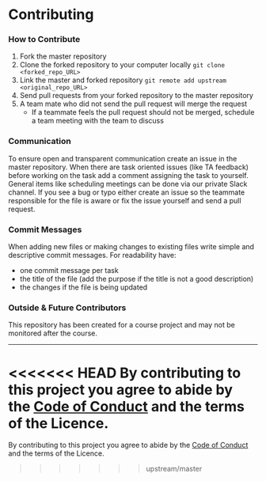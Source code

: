 # Contributing

### How to Contribute
1. Fork the master repository
2. Clone the forked repository to your computer locally `git clone <forked_repo_URL>`
3. Link the master and forked repository `git remote add upstream <original_repo_URL>`
4. Send pull requests from your forked repository to the master repository
5. A team mate who did not send the pull request will merge the request
    - If a teammate feels the pull request should not be merged, schedule a team meeting with the team to discuss

### Communication
To ensure open and transparent communication create an issue in the master repository. When there are task oriented issues (like TA feedback) before working on the task add a comment assigning the task to yourself.
General items like scheduling meetings can be done via our private Slack channel. If you see a bug or typo either create an issue so the teammate responsible for the file is aware or fix the issue yourself and send a pull request.

### Commit Messages
When adding new files or making changes to existing files write simple and descriptive commit messages. For readability have:
- one commit message per task
- the title of the file (add the purpose if the title is not a good description)
- the changes if the file is being updated

### Outside & Future Contributors
This repository has been created for a course project and may not be monitored after the course.

------

<<<<<<< HEAD
By contributing to this project you agree to abide by the [Code of Conduct](https://github.com/UBC-MDS/DSCI_524_K_Medians_Python/blob/master/CONDUCT.md) and the terms of the Licence.
=======
By contributing to this project you agree to abide by the [Code of Conduct](https://github.com/UBC-MDS/DSCI524KMediansR/blob/master/CONDUCT.md) and the terms of the Licence.
>>>>>>> upstream/master
